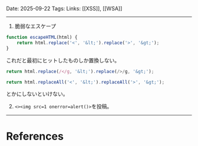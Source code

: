 
Date: 2025-09-22
Tags: 
Links: [[XSS]], [[WSA]]

***

1. 脆弱なエスケープ
```javascript
function escapeHTML(html) {
    return html.replace('<', '&lt;').replace('>', '&gt;');
}
```
これだと最初にヒットしたものしか置換しない。

```javascript
return html.replace(/</g, '&lt;').replace(/>/g, '&gt;');

return html.replaceAll('<', '&lt;').replaceAll('>', '&gt;');
```
とかにしないといけない。

2. `<><img src=1 onerror=alert()>`を投稿。

***
# References